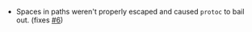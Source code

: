 * Spaces in paths weren't properly escaped and caused `protoc` to bail out. (fixes [#6](https://github.com/sbt/sbt-protobuf/issues/12))